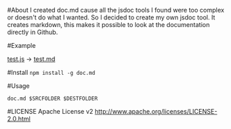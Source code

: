#About
I created doc.md cause all the jsdoc tools I found were too complex or doesn't do what I wanted. So I decided to create my own jsdoc tool. It creates markdown, this makes it possible to look at the documentation directly in Github. 

#Example

[test.js](https://github.com/Pita/doc.md/blob/master/exampleSRC/blub/test.js) -> [test.md](https://github.com/Pita/doc.md/blob/master/exampleDOC/blub/test.md)

#Install
`npm install -g doc.md`

#Usage

`doc.md $SRCFOLDER $DESTFOLDER`

#LICENSE
Apache License v2 <http://www.apache.org/licenses/LICENSE-2.0.html>

